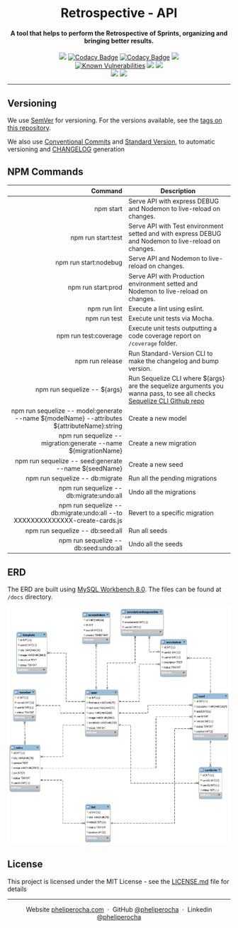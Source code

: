 <h1 align="center">
  Retrospective - API
</h1>

<h4 align="center">
  A tool that helps to perform the Retrospective of Sprints, organizing and bringing better results.
</h4>

<p align="center">
    <a href="https://travis-ci.com/pheliperocha/retro-api"><img src="https://travis-ci.com/pheliperocha/retro-api.svg?branch=master"></a>
    <a href="https://app.codacy.com/app/pheliperocha/retro-api?utm_source=github.com&utm_medium=referral&utm_content=pheliperocha/retro-api&utm_campaign=Badge_Grade_Dashboard"><img src="https://api.codacy.com/project/badge/Grade/f488e093c4bd4ccba8521f35e5cfa1dc" alt="Codacy Badge"></a>
    <a href="https://www.codacy.com/app/pheliperocha/retro-api?utm_source=github.com&utm_medium=referral&utm_content=pheliperocha/retro-api&utm_campaign=Badge_Coverage"><img src="https://api.codacy.com/project/badge/Coverage/73bb0be2ca8d4fd489f54a10e2fa900c" alt="Codacy Badge"></a>    
    <a href="https://github.com/pheliperocha/retro-api/issues"><img src="https://img.shields.io/github/issues/pheliperocha/retro-api.svg"></a>
    <br>
    <a href="https://snyk.io/test/github/pheliperocha/retro-api?targetFile=package.json"><img src="https://snyk.io/test/github/pheliperocha/retro-api/badge.svg?targetFile=package.json" alt="Known Vulnerabilities" data-canonical-src="https://snyk.io/test/github/pheliperocha/retro-api?targetFile=package.json" style="max-width:100%;"></a>
    <a href="https://david-dm.org/pheliperocha/retro-api" title="dependencies status"><img src="https://david-dm.org/pheliperocha/retro-api/status.svg"/></a>
    <a href="https://david-dm.org/pheliperocha/retro-api?type=dev" title="devDependencies status"><img src="https://david-dm.org/pheliperocha/retro-api/dev-status.svg"/></a>
    <br>
    <a href="https://conventionalcommits.org"><img src="https://img.shields.io/badge/Conventional%20Commits-1.0.0-yellow.svg"></a>
    <a href="LICENSE.md"><img src="https://img.shields.io/packagist/l/doctrine/orm.svg"></a>
</p>

---

## Versioning

We use [SemVer](http://semver.org/) for versioning. For the versions available, see the [tags on this repository](https://github.com/pheliperocha/retro-api/releases).

We also use [Conventional Commits](http://conventionalcommits.org/) and [Standard Version](https://github.com/conventional-changelog/standard-version), to automatic versioning and [CHANGELOG](CHANGELOG.md) generation

## NPM Commands

|Command|Description|
|-------:|--------|
| npm start | Serve API with express DEBUG and Nodemon to live-reload on changes. |
| npm run start:test | Serve API with Test environment setted and with express DEBUG and Nodemon to live-reload on changes. |
| npm run start:nodebug | Serve API and Nodemon to live-reload on changes. |
| npm run start:prod | Serve API with Production environment setted and Nodemon to live-reload on changes. |
| npm run lint | Execute a lint using eslint. |
| npm run test | Execute unit tests via Mocha. |
| npm run test:coverage | Execute unit tests outputting a code coverage report on `/coverage` folder. |
| npm run release | Run Standard-Version CLI to make the changelog and bump version. |
| npm run sequelize -- ${args} | Run Sequelize CLI where ${args} are the sequelize arguments you wanna pass, to see all checks [Sequelize CLI Github repo](https://github.com/sequelize/cli#usage) |
| npm run sequelize -- model:generate --name ${modelName} --attributes ${attributeName}:string | Create a new model |
| npm run sequelize -- migration:generate --name ${migrationName} | Create a new migration |
| npm run sequelize -- seed:generate --name ${seedName} | Create a new seed |
| npm run sequelize -- db:migrate | Run all the pending migrations |
| npm run sequelize -- db:migrate:undo:all | Undo all the migrations |
| npm run sequelize -- db:migrate:undo:all --to XXXXXXXXXXXXXX-create-cards.js | Revert to a specific migration |
| npm run sequelize -- db:seed:all | Run all seeds |
| npm run sequelize -- db:seed:undo:all | Undo all the seeds |

## ERD

The ERD are built using [MySQL Workbench 8.0](https://dev.mysql.com/downloads/workbench/). The files can be found at `/docs` directory.

![Database ERD](docs/erd.png)

## License

This project is licensed under the MIT License - see the [LICENSE.md](LICENSE.md) file for details

---

<p align="center">
    Website <a href="https://pheliperocha.com">pheliperocha.com</a> &nbsp;&middot;&nbsp;
    GitHub <a href="https://github.com/pheliperocha">@pheliperocha</a> &nbsp;&middot;&nbsp;
    Linkedin <a href="https://www.linkedin.com/in/pheliperocha/">@pheliperocha</a>
</p>